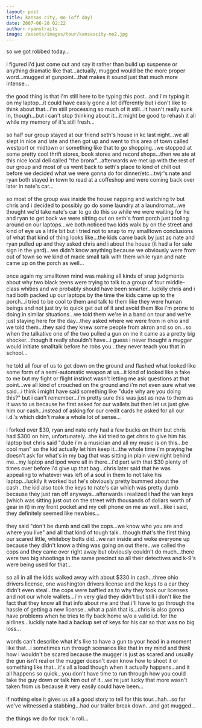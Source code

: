 ```yaml
---
layout: post
title: kansas city, mo (off day)
date: 2007-06-28 02:22
author: ryanstraits
image: /assets/images/tour/kansascity-mo2.jpg
---
```

so we got robbed today...<br /><br />i figured i'd just come out and say it rather than build up suspense or anything dramatic like that...actually, mugged would be the more proper word...mugged at gunpoint...that makes it sound just that much more intense...<br /><br />the good thing is that i'm still here to be typing this post...and i'm typing it on my laptop...it could have easily gone a lot differently but i don't like to think about that...i'm still processing so much of it still...it hasn't really sunk in, though...but i can't stop thinking about it...it might be good to rehash it all while my memory of it's still fresh...<br /><br />so half our group stayed at our friend seth's house in kc last night...we all slept in nice and late and then got up and went to this area of town called westport or midtown or something like that to go shopping...we stopped at some pretty cool thrift stores, book stores and record shops...then we ate at this nice local deli called "the bronx"...afterwards we met up with the rest of our group and most of us went back to seth's place to kind of chill out before we decided what we were gonna do for dinner/etc...twjr's nate and ryan both stayed in town to read at a coffeshop and were coming back over later in nate's car...<br /><br />so most of the group was inside the house napping and watching tv but chris and i decided to possibly go do some laundry at a laundromat...we thought we'd take nate's car to go do this so while we were waiting for he and ryan to get back we were sitting out on seth's front porch just tooling around on our laptops...we both noticed two kids walk by on the street and kind of eye us a little bit but i tried not to snap to my smalltown conclusions of what that kind of thing looks like...the kids came back by just as nate and ryan pulled up and they asked chris and i about the house (it had a for sale sign in the yard)...we didn't know anything because we obviously were from out of town so we kind of made small talk with them while ryan and nate came up on the porch as well...<br /><br />once again my smalltown mind was making all kinds of snap judgments about why two black teens were trying to talk to a group of four middle-class whities and we probably should have been smarter...luckily chris and i had both packed up our laptops by the time the kids came up to the porch...i tried to be cool to them and talk to them like they were human beings and not just try to quick get out of it and avoid them like i'm prone to doing in similar situations...we told them we're in a band on tour and we're just staying here for the day...they asked where we were from in ohio and we told them...they said they knew some people from akron and so on...so when the talkative one of the two pulled a gun on me it came as a pretty big shocker...though it really shouldn't have...i guess i never thought a mugger would initiate smalltalk before he robs you...they never teach you that in school...<br /><br />he told all four of us to get down on the ground and flashed what looked like some form of a semi-automatic weapon at us...it kind of looked like a fake to me but my fight or flight instinct wasn't letting me ask questions at that point...we all kind of crouched on the ground and i'm not even sure what we said...i think i might have said something like "dude why are you doing this?" but i can't remember...i'm pretty sure this was just as new to them as it was to us because he first asked for our wallets but then let us just give him our cash...instead of asking for our credit cards he asked for all our i.d.'s which didn't make a whole lot of sense...<br /><br />i forked over $30, ryan and nate only had a few bucks on them but chris had $300 on him, unfortunately...the kid tried to get chris to give him his laptop but chris said "dude i'm a musician and all my music is on this...be cool man" so the kid actually let him keep it...the whole time i'm praying he doesn't ask for what's in my bag that was sitting in plain view right behind me...my laptop and ipod were all in there...i'd part with that $30 plenty of times over before i'd give up that bag...chris later said that he was appealing to whatever was left of a soul in them to not take his laptop...luckily it worked but he's obviously pretty bummed about the cash...the kid also took the keys to nate's car which was pretty dumb because they just ran off anyways...afterwards i realized i had the van keys (which was sitting just out on the street with thousands of dollars worth of gear in it) in my front pocket and my cell phone on me as well...like i said, they definitely seemed like newbies...<br /><br />they said "don't be dumb and call the cops...we know who you are and where you live" and all that kind of tough talk...though that's the first thing our scared little, whiteboy butts did...we ran inside and woke everyone up because they didn't know a thing was going on out there...we called the cops and they came over right away but obviously couldn't do much...there were two big shootings in the same precinct so all their detectives and k-9's were being used for that...<br /><br />so all in all the kids walked away with about $330 in cash...three ohio drivers license, one washington drivers license and the keys to a car they didn't even steal...the cops were baffled as to why they took our licenses and not our whole wallets...i'm very glad they didn't but still i don't like the fact that they know all that info about me and that i'll have to go through the hassle of getting a new license...what a pain that is...chris is also gonna have problems when he tries to fly back home w/o a valid i.d. for the airlines...luckily nate had a backup set of keys for his car so that was no big loss...<br /><br />words can't describe what it's like to have a gun to your head in a moment like that...i sometimes run through scenarios like that in my mind and think how i wouldn't be scared because the mugger is just as scared and usually the gun isn't real or the mugger doesn't even know how to shoot it or something like that...it's all a load though when it actually happens...and it all happens so quick...you don't have time to run through how you could take the guy down or talk him out of it...we're just lucky that more wasn't taken from us because it very easily could have been...<br /><br />if nothing else it gives us all a good story to tell for this tour...hah...so far we've witnessed a stabbing...had our trailer break down...and got mugged...<br /><br />the things we do for rock 'n roll...

